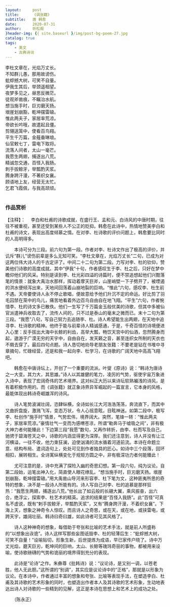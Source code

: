 ```yaml
---
layout:     post
title:      《调张籍》
subtitle:   唐 韩愈
date:       2020-07-31
author:     听松阁
}header-img: {{ site.baseurl }/img/post-bg-poem-27.jpg
catalog: true
tags:
    - 美文
    - 古典诗词
---
```


李杜文章在，光焰万丈长。<br>
不知群儿愚，那用故谤伤。<br>
蚍蜉撼大树，可笑不自量。<br>
伊我生其后，举颈遥相望。<br>
夜梦多见之，昼思反微茫。<br>
徒观斧凿痕，不瞩治水航。<br>
想当施手时，巨刃磨天扬。<br>
垠崖划崩豁，乾坤摆雷硠。<br>
惟此两夫子，家居率荒凉。<br>
帝欲长吟哦，故遣起且僵。<br>
剪翎送笼中，使看百鸟翔。<br>
平生千万篇，金薤垂琳琅。<br>
仙官敕七丁，雷电下取将。<br>
流落人间者，太山一毫芒。<br>
我愿生两翅，捕逐出八荒。<br>
精诚忽交通，百怪入我肠。<br>
刺手拔鲸牙，举瓢酌天浆。<br>
腾身跨汗漫，不著织女襄。<br>
顾语地上友，经营无太忙。<br>
乞君飞霞佩，与我高颉颃。<br>
<br>

### 作品赏析
【注释】：
　李白和杜甫的诗歌成就，在盛行王、孟和元、白诗风的中唐时期，往往不被重视，甚至还受到某些人不公正的贬抑。韩愈在此诗中，热情地赞美李白和杜甫的诗文，表现出高度倾慕之情。在对李、杜诗歌的评价问题上，韩愈要比同时的人高明得多。

　　本诗可分为三段。前六句为第一段。作者对李、杜诗文作出了极高的评价，并讥斥“群儿”谤伤前辈是多么无知可笑。“李杜文章在，光焰万丈长”二句，已成为对这两位伟大诗人的千古定评了。中间二十二句为第二段。力写对李、杜的钦仰，赞美他们诗歌的高度成就。其中“伊我”十句，作者感叹生于李、杜之后，只好在梦中瞻仰他们的风采。特别是读到李、杜光彩四溢的诗篇时，便不禁追想起他们兴酣落笔的情景：就象大禹治水那样，挥动着摩天巨斧，山崖峭壁一下子劈开了，被堙遏的洪水便倾泻出来，天地间回荡着山崩地裂的巨响。“惟此”六句，感叹李、杜生前不遇。天帝要使诗人永不停止歌唱，便故意给予他们升沉不定的命运。好比剪了羽毛囚禁在笼中的鸟儿，痛苦地看着外边百鸟自由自在地飞翔。“平生”六句，作者惋惜李、杜的诗文多已散佚。他们一生写了千万篇金玉般优美的诗歌，但其中多被仙官派遣神兵收取去了，流传人间的，只不过是泰山的毫末之微而已。末十二句为第三段。“我愿”八句，写自己努力去追随李、杜。诗人希望能生出两翅，在天地中追寻李、杜诗歌的精神。他终于能与前辈诗人精诚感通，于是，千奇百怪的诗境便进入心里：反手拔出大海中长鲸的利齿，高举大瓢，畅饮天宫中的仙酒，忽然腾身而起，遨游于广漠无穷的天宇中，自由自在，发天籁之音，甚至连织女所制的天衣也不屑去穿了。最后四句点题。诗人恳切地劝导老朋友张籍：不要老是钻在书堆中寻章摘句，忙碌经营，还是和我一起向李、杜学习，在诗歌的广阔天地中高高飞翔吧。

　　韩愈在中唐诗坛上，开创了一个重要的流派。叶燮《原诗》说：“韩诗为唐诗之一大变。其力大，其思雄。”诗人以其雄健的笔力，凌厉的气势，驱使宇宙万象进入诗中，表现了宏阔奇伟的艺术境界。这对纠正大历以来诗坛软熟褊浅的诗风，是有着积极作用的。而《调张籍》就正象诗界异军崛起的一篇宣言，它本身的风格，最能体现出韩诗奇崛雄浑的诗风。

　　诗人笔势波澜壮阔，恣肆纵横，全诗如长江大河浩浩荡荡，奔流直下，而其中又曲折盘旋，激溅飞泻，变态万状，令人心摇意眩，目眩神迷。如第二段中，极写李、杜创作“施手时”情景，气势宏伟，境界阔大。突然，笔锋一转：“惟此两夫子，家居率荒凉。”豪情壮气一变而为感喟苍凉，所谓“勒奔马于嘘吸之间”，非有极大神力者何能臻此！下边第三段“我愿”数句，又再作转折，由李、杜而写及自己，驰骋于碧海苍天之中，诗歌的内涵显得更为深厚。我们还注意到，诗人并没有让江河横溢，一往不收，他力束狂澜，迫使汹涌的流水循着河道前流。本诗在命题立意、结构布局、遣词造句上，处处可见到作者独具的匠心。如诗中三个段落，回环相扣，展转相生。全诗寓纵横变化于规矩方圆之中，非有极深功力者何能臻此！

　　尤可注意的是，诗中充满了探险入幽的奇思幻想。第一段六句，纯为议论。自第二段始，运笔出神入化，简直使人眼花缭乱。“想当施手时，巨刃磨天扬。垠崖划崩豁，乾坤摆雷硠。”用大禹凿山导河来形容李、杜下笔为文，这种匪夷所思的奇特的想象，决不是一般诗人所能有的。诗人写自己对李、杜的追慕是那样狂热：“我愿生两翅，捕逐出八荒。”他长出了如云般的长翮大翼，乘风振奋，出六合，绝浮尘，探索李、杜艺术的精英。追求的结果是“百怪入我肠”。此“百怪”可真名不虚说，既有“剌手拔鲸牙，举瓢酌天浆”，又有“腾身跨汗漫，不着织女襄”。下海上天，想象之神奇令人惊叹。而且诗人之奇思，或在天，或在地，或挟雷电，或跨天宇，雄阔壮丽。韩诗曰奇曰雄，如此诗者可见其风格了。

　　诗人这种神奇的想象，每借助于夸张和比喻的艺术手法，就是前人所盛称的“以想象出诙诡”。诗人这样写那些妄图诋毁李、杜的轻薄后生：“蚍蜉撼大树，可笑不自量！”设喻贴切，形象生新，后世提炼为成语，早已家传户晓了。诗中万丈光焰，磨天巨刃，乾坤间的巨响，太山、长鲸等瑰玮奇丽的事物，都被用来设喻，使诗歌磅礴的气势和诡丽的境界得到充分的表现。

　　此诗是“论诗”之作。朱彝尊《批韩诗》说：“议论诗，是又别一调，以苍老胜，他人无此胆。”这所谓的“别调”，其实应是议论诗中的“正格”，那就是以形象为议论。在本诗中，作者通过丰富的想象和夸张、比喻等表现手法，在塑造李白、杜甫及其诗歌的艺术形象的同时，也塑造出作者本人及其诗歌的艺术形象，生动地表达出诗人对诗歌的一些精到的见解，这正是本诗在思想上和艺术上的成功之处。

　　（陈永正）

